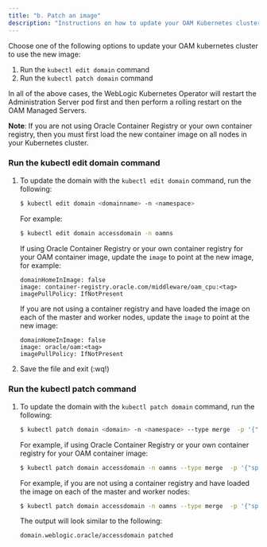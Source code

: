 ```yaml
---
title: "b. Patch an image"
description: "Instructions on how to update your OAM Kubernetes cluster with a new OAM container image."
---
```


Choose one of the following options to update your OAM kubernetes cluster to use the new image:

1. Run the `kubectl edit domain` command
2. Run the `kubectl patch domain` command

In all of the above cases, the WebLogic Kubernetes Operator will restart the Administration Server pod first and then perform a rolling restart on the OAM Managed Servers.

**Note**: If you are not using Oracle Container Registry or your own container registry, then you must first load the new container image on all nodes in your Kubernetes cluster. 

### Run the kubectl edit domain command

1. To update the domain with  the `kubectl edit domain` command, run the following:

   ```bash
   $ kubectl edit domain <domainname> -n <namespace>
   ```

   For example:

   ```bash
   $ kubectl edit domain accessdomain -n oamns
   ```
   
   If using Oracle Container Registry or your own container registry for your OAM container image, update the `image` <tag> to point at the new image, for example:

   ```
   domainHomeInImage: false
   image: container-registry.oracle.com/middleware/oam_cpu:<tag>
   imagePullPolicy: IfNotPresent
   ```
   
   If you are not using a container registry and have loaded the image on each of the master and worker nodes, update the `image` <tag> to point at the new image:
   
   ```
   domainHomeInImage: false
   image: oracle/oam:<tag>
   imagePullPolicy: IfNotPresent
   ```
   
   
1. Save the file and exit (:wq!)

### Run the kubectl patch command

1. To update the domain with the `kubectl patch domain` command, run the following:

   ```bash
   $ kubectl patch domain <domain> -n <namespace> --type merge  -p '{"spec":{"image":"newimage:tag"}}'
   ```
   

   For example, if using Oracle Container Registry or your own container registry for your OAM container image:

   ```bash
   $ kubectl patch domain accessdomain -n oamns --type merge  -p '{"spec":{"image":"container-registry.oracle.com/middleware/oam_cpu:<tag>"}}'
   ```
   
   For example, if you are not using a container registry and have loaded the image on each of the master and worker nodes:
   
   ```bash
   $ kubectl patch domain accessdomain -n oamns --type merge  -p '{"spec":{"image":"oracle/oam:<tag>"}}'
   ```

   The output will look similar to the following:

   ```
   domain.weblogic.oracle/accessdomain patched
   ```
